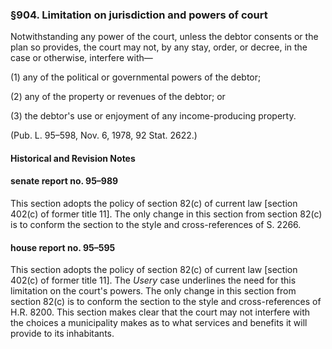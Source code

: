 ### §904. Limitation on jurisdiction and powers of court ###

Notwithstanding any power of the court, unless the debtor consents or the plan so provides, the court may not, by any stay, order, or decree, in the case or otherwise, interfere with—

(1) any of the political or governmental powers of the debtor;

(2) any of the property or revenues of the debtor; or

(3) the debtor's use or enjoyment of any income-producing property.

(Pub. L. 95–598, Nov. 6, 1978, 92 Stat. 2622.)

#### Historical and Revision Notes ####

#### senate report no. 95–989 ####

This section adopts the policy of section 82(c) of current law [section 402(c) of former title 11]. The only change in this section from section 82(c) is to conform the section to the style and cross-references of S. 2266.

#### house report no. 95–595 ####

This section adopts the policy of section 82(c) of current law [section 402(c) of former title 11]. The *Usery* case underlines the need for this limitation on the court's powers. The only change in this section from section 82(c) is to conform the section to the style and cross-references of H.R. 8200. This section makes clear that the court may not interfere with the choices a municipality makes as to what services and benefits it will provide to its inhabitants.